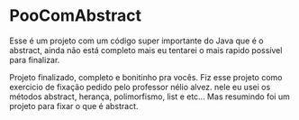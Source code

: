 # PooComAbstract
Esse é um projeto com um código super importante do Java que é o abstract, ainda não está completo mais eu tentarei o mais rapido 
possível para finalizar.

Projeto finalizado, completo e bonitinho pra vocês. Fiz esse projeto como exercicio de fixação pedido pelo professor nélio alvez.
nele eu usei os métodos abstract, herança, polimorfismo, list e etc... Mas resumindo foi um projeto para fixar o que é abstract.
